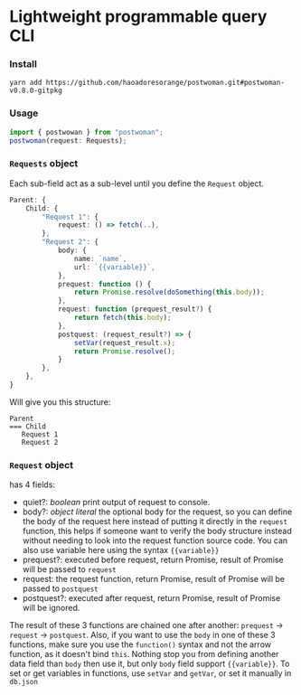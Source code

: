# Lightweight programmable query CLI

### Install
`yarn add https://github.com/haoadoresorange/postwoman.git#postwoman-v0.8.0-gitpkg`

### Usage

```typescript
import { postwowan } from "postwoman";
postwoman(request: Requests);
```

### `Requests` object

Each sub-field act as a sub-level until you define the `Request` object.

```typescript
Parent: {
    Child: {
        "Request 1": {
            request: () => fetch(..),
        },
        "Request 2": {
            body: {
                name: `name`,
                url: `{{variable}}`,
            },
            prequest: function () {
                return Promise.resolve(doSomething(this.body));
            },
            request: function (prequest_result?) {
                return fetch(this.body);
            },
            postquest: (request_result?) => {
                setVar(request_result.x);
                return Promise.resolve();
            }
        },
    },
}
```

Will give you this structure:

```
Parent
=== Child
   Request 1
   Request 2
```

### `Request` object

has 4 fields:

-   quiet?: _boolean_ print output of request to console.
-   body?: _object literal_ the optional body for the request, so you can define the body of the request here instead of putting it directly in the `request` function, this helps if someone want to verify the body structure instead without needing to look into the request function source code. You can also use variable here using the syntax `{{variable}}`
-   prequest?: executed before request, return Promise, result of Promise will be passed to `request`
-   request: the request function, return Promise, result of Promise will be passed to `postquest`
-   postquest?: executed after request, return Promise, result of Promise will be ignored.

The result of these 3 functions are chained one after another: `prequest` -> `request` -> `postquest`. Also, if you want to use the `body` in one of these 3 functions, make sure you use the `function()` syntax and not the arrow function, as it doesn't bind `this`. Nothing stop you from defining another data field than `body` then use it, but only `body` field support `{{variable}}`. To set or get variables in functions, use `setVar` and `getVar`, or set it manually in `db.json`

